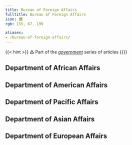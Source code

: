 ```yaml
---
title: Bureau of Foreign Affairs
fulltitle: Bureau of Foreign Affairs
icon: 🏛️
rgb: 155, 67, 199

aliases:
- /bureau-of-foreign-affairs/
---
```

{{< hint >}}
߷ Part of the *[government](/government/)* series of articles
{{</hint>}}

## Department of African Affairs
## Department of American Affairs
## Department of Pacific Affairs
## Department of Asian Affairs
## Department of European Affairs